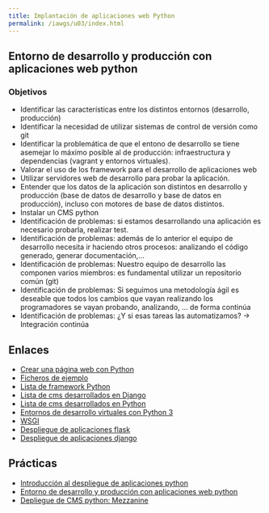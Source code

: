 ```yaml
---
title: Implantación de aplicaciones web Python
permalink: /iawgs/u03/index.html
---
```


## Entorno de desarrollo y producción con aplicaciones web python

### Objetivos

* Identificar las características entre los distintos entornos (desarrollo, producción)
* Identificar la necesidad de utilizar sistemas de control de versión como git
* Identificar la problemática de que el entono de desarrollo se tiene asemejar lo máximo posible al de producción: infraestructura y dependencias (vagrant y entornos virtuales).
* Valorar el uso de los framework para el desarrollo de aplicaciones web
* Utilizar servidores web de desarrollo para probar la aplicación.
* Entender que los datos de la aplicación son distintos en desarrollo y producción (base de datos de desarrollo y base de datos en producción), incluso con motores de base de datos distintos.
* Instalar un CMS python
* Identificación de problemas: si estamos desarrollando una aplicación es necesario probarla, realizar test.
* Identificación de problemas: además de lo anterior el equipo de desarrollo necesita ir haciendo otros procesos: analizando el código generado, generar documentación,...
* Identificación de problemas: Nuestro equipo de desarrollo las componen varios miembros: es fundamental utilizar un repositorio común (git)
* Identificación de problemas: Si seguimos una metodología ágil es deseable que todos los cambios que vayan realizando los programadores se vayan probando, analizando, ... de forma continúa
* Identificación de problemas: ¿Y si esas tareas las automatizamos? -> Integración continúa

## Enlaces

* [Crear una página web con Python](https://plataforma.josedomingo.org/pledin/cursos/flask/curso/u04/)
* [Ficheros de ejemplo](https://github.com/josedom24/python_web)
* [Lista de framework Python](https://wiki.python.org/moin/WebFrameworks)
* [Lista de cms desarrollados en Django](https://djangopackages.org/grids/g/cms/)
* [Lista de cms desarrollados en Python](https://wiki.python.org/moin/ContentManagementSystems)
* [Entornos de desarrollo virtuales con Python 3](https://openwebinars.net/blog/entornos-de-desarrollo-virtuales-con-python3/)
* [WSGI](http://wsgi.readthedocs.io/en/latest/)
* [Despliegue de aplicaciones flask](http://flask.pocoo.org/docs/0.12/deploying/)
* [Despliegue de aplicaciones django](https://docs.djangoproject.com/en/1.11/howto/deployment/wsgi/)

## Prácticas

* [Introducción al despliegue de aplicaciones python](python1.html)
* [Entorno de desarrollo y producción con aplicaciones web python](python2.html)
* [Depliegue de CMS python: Mezzanine](python3.html)